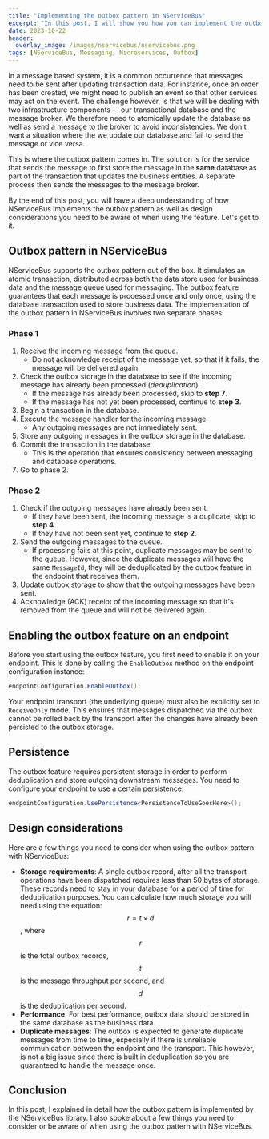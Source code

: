 ```yaml
---
title: "Implementing the outbox pattern in NServiceBus"
excerpt: "In this post, I will show you how you can implement the outbox pattern in NServiceBus"
date: 2023-10-22
header:
  overlay_image: /images/nservicebus/nservicebus.png
tags: [NServiceBus, Messaging, Microservices, Outbox]
---
```


In a message based system, it is a common occurrence that messages need to be sent after updating transaction data. For instance, once an order has been created, we might need to publish an event so that other services may act on the event. The challenge however, is that we will be dealing with two infrastructure components -- our transactional database and the message broker. We therefore need to atomically update the database as well as send a message to the broker to avoid inconsistencies. We don't want a situation where the we update our database and fail to send the message or vice versa.

This is where the outbox pattern comes in. The solution is for the service that sends the message to first store the message in the **same** database as part of the transaction that updates the business entities. A separate process then sends the messages to the message broker.

By the end of this post, you will have a deep understanding of how NServiceBus implements the outbox pattern as well as design considerations you need to be aware of when using the feature. Let's get to it.

## Outbox pattern in NServiceBus

NServiceBus supports the outbox pattern out of the box. It simulates an atomic transaction, distributed across both the data store used for business data and the message queue used for messaging. The outbox feature guarantees that each message is processed once and only once, using the database transaction used to store business data. The implementation of the outbox pattern in NServiceBus involves two separate phases:

### Phase 1

1. Receive the incoming message from the queue.
   - Do not acknowledge receipt of the message yet, so that if it fails, the message will be delivered again.
2. Check the outbox storage in the database to see if the incoming message has already been processed (_deduplication_).
   - If the message has already been processed, skip to **step 7**.
   - If the message has not yet been processed, continue to **step 3**.
3. Begin a transaction in the database.
4. Execute the message handler for the incoming message.
   - Any outgoing messages are not immediately sent.
5. Store any outgoing messages in the outbox storage in the database.
6. Commit the transaction in the database
   - This is the operation that ensures consistency between messaging and database operations.
7. Go to phase 2.

### Phase 2

1. Check if the outgoing messages have already been sent.
   - If they have been sent, the incoming message is a duplicate, skip to **step 4**.
   - If they have not been sent yet, continue to **step 2**.
2. Send the outgoing messages to the queue.
   - If processing fails at this point, duplicate messages may be sent to the queue. However, since the duplicate messages will have the same `MessageId`, they will be deduplicated by the outbox feature in the endpoint that receives them.
3. Update outbox storage to show that the outgoing messages have been sent.
4. Acknowledge (ACK) receipt of the incoming message so that it's removed from the queue and will not be delivered again.

## Enabling the outbox feature on an endpoint

Before you start using the outbox feature, you first need to enable it on your endpoint. This is done by calling the `EnableOutbox` method on the endpoint configuration instance:

```cs
endpointConfiguration.EnableOutbox();
```

Your endpoint transport (the underlying queue) must also be explicitly set to `ReceiveOnly` mode. This ensures that messages dispatched via the outbox cannot be rolled back by the transport after the changes have already been persisted to the outbox storage.

## Persistence

The outbox feature requires persistent storage in order to perform deduplication and store outgoing downstream messages. You need to configure your endpoint to use a certain persistence:

```cs
endpointConfiguration.UsePersistence<PersistenceToUseGoesHere>();
```

## Design considerations

Here are a few things you need to consider when using the outbox pattern with NServiceBus:

- **Storage requirements**: A single outbox record, after all the transport operations have been dispatched requires less than 50 bytes of storage. These records need to stay in your database for a period of time for deduplication purposes. You can calculate how much storage you will need using the equation: $$ r = t \times d $$, where $$ r $$ is the total outbox records, $$ t $$ is the message throughput per second, and $$ d $$ is the deduplication per second.
- **Performance**: For best performance, outbox data should be stored in the same database as the business data.
- **Duplicate messages**: The outbox is expected to generate duplicate messages from time to time, especially if there is unreliable communication between the endpoint and the transport. This however, is not a big issue since there is built in deduplication so you are guaranteed to handle the message once.

## Conclusion

In this post, I explained in detail how the outbox pattern is implemented by the NServiceBus library. I also spoke about a few things you need to consider or be aware of when using the outbox pattern with NServiceBus.
